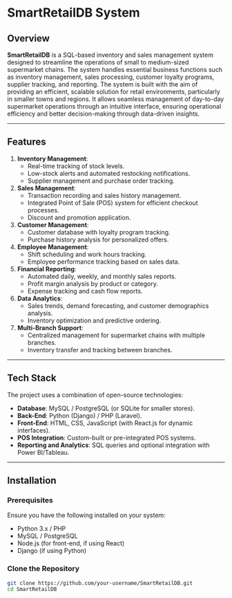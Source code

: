 # SmartRetailDB System

## Overview

**SmartRetailDB** is a SQL-based inventory and sales management system designed to streamline the operations of small to medium-sized supermarket chains. The system handles essential business functions such as inventory management, sales processing, customer loyalty programs, supplier tracking, and reporting. The system is built with the aim of providing an efficient, scalable solution for retail environments, particularly in smaller towns and regions. It allows seamless management of day-to-day supermarket operations through an intuitive interface, ensuring operational efficiency and better decision-making through data-driven insights.

---

## Features

1. **Inventory Management**:
   - Real-time tracking of stock levels.
   - Low-stock alerts and automated restocking notifications.
   - Supplier management and purchase order tracking.
2. **Sales Management**:
   - Transaction recording and sales history management.
   - Integrated Point of Sale (POS) system for efficient checkout processes.
   - Discount and promotion application.
3. **Customer Management**:
   - Customer database with loyalty program tracking.
   - Purchase history analysis for personalized offers.
4. **Employee Management**:
   - Shift scheduling and work hours tracking.
   - Employee performance tracking based on sales data.
5. **Financial Reporting**:
   - Automated daily, weekly, and monthly sales reports.
   - Profit margin analysis by product or category.
   - Expense tracking and cash flow reports.
6. **Data Analytics**:
   - Sales trends, demand forecasting, and customer demographics analysis.
   - Inventory optimization and predictive ordering.
7. **Multi-Branch Support**:
   - Centralized management for supermarket chains with multiple branches.
   - Inventory transfer and tracking between branches.

---

## Tech Stack

The project uses a combination of open-source technologies:
- **Database**: MySQL / PostgreSQL (or SQLite for smaller stores).
- **Back-End**: Python (Django) / PHP (Laravel).
- **Front-End**: HTML, CSS, JavaScript (with React.js for dynamic interfaces).
- **POS Integration**: Custom-built or pre-integrated POS systems.
- **Reporting and Analytics**: SQL queries and optional integration with Power BI/Tableau.

---

## Installation

### Prerequisites

Ensure you have the following installed on your system:
- Python 3.x / PHP
- MySQL / PostgreSQL
- Node.js (for front-end, if using React)
- Django (if using Python)

### Clone the Repository

```bash
git clone https://github.com/your-username/SmartRetailDB.git
cd SmartRetailDB
